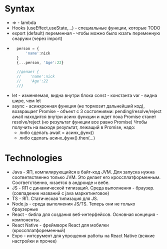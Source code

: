 # Syntax
- => - lambda
- Hooks (useEffect,useState,...) - специальные функции, которые TODO
- export (default) переменная - чтобы можно было юзать переменную снаружи (через import)
- ```typescript
    person = {
        'name':nick
    }
    {...person, 'Age':22}
     
    //делает {
    //    'name':nick
    //    'Age':22
    //}
    ```
- let - изменяемая, видна внутри блока
  const - константа
  var - видна шире, чем let
- async - асинхронная функция (не тормозит дальнейший код), возвращает Promise - объект с 3 состояниями: pending/resolve/reject
  await находится внутри асинх функции и ждет пока Promise станет resolve/reject (но результат функции все равно Promise)
  Чтобы получить на выходе результат, лежащий в Promise, надо:
  - либо сделать await = асинх_функ()
  - либо сделать асинх_функ().then(...)

# Technologies
- Java - ЯП, компилирующийся в байт-код JVM. Для запуска нужна соответвственно только JVM. Это делает его кроссплатформенным. Соответственно, юзается в андроиде и вебе.
- JS - ЯП с динамической типизаций. Среда выполнения - браузер. (совпадение названий с java маркетинговое)
- TS - ЯП. Статическая типизация для JS.
- Node.js - среда выполнения JS/TS. Теперь они не только браузерные
- React - библа для создания веб-интерфейсов. Основная концеция - компоненты.
- React Native - фреймворк React для мобилки (кроссплатфоременный)
- Expo - интсрумент для упрощения работы на React Native (всякие настройки и прочее)